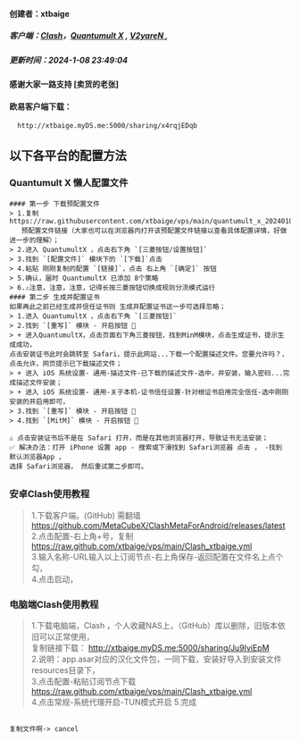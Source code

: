 #### 创建者：xtbaige  
##### 客户端：[Clash](#clash)，[Quantumult X](#quantumult-x) , [V2yareN ](#v2yaren),
##### 更新时间：2024-1-08 23:49:04
#### 感谢大家一路支持 [卖货的老张]  
#### 欧易客户端下载：  
      http://xtbaige.myDS.me:5000/sharing/x4rqjEDqb

## 以下各平台的配置方法
   ### Quantumult X 懒人配置文件  
   ```
#### 第一步 下载预配置文件  
> 1.复制 https://raw.githubusercontent.com/xtbaige/vps/main/quantumult_x_20240108.conf  
      预配置文件链接（大家也可以在浏览器内打开该预配置文件链接以查看具体配置详情，好做进一步的理解）；  
> 2.进入 QuantumultX ，点击右下角 `[三菱按钮/设置按钮]`  
> 3.找到 `[配置文件]` 模块下的 `[下载]`点击  
> 4.粘贴 刚刚复制的配置 `[链接]`，点击 右上角 `[确定]` 按钮  
> 5.确认，届时 QuantumultX 已添加 8个策略  
> 6.⚠️注意，注意，注意，记得长按三菱按钮切换成规则分流模式运行  
#### 第二步 生成并配置证书   
如果再此之前已经生成并信任证书则 生成并配置证书这一步可选择忽略；  
> 1.进入 QuantumultX ，点击右下角 `[三菱按钮]`  
> 2.找到 `[重写]` 模块 - 开启按钮 🔘  
> + 进入QuantumultX，点击页面右下角三菱按钮，找到MinM模块，点击生成证书，提示生成成功，  
点击安装证书此时会跳转至 Safari，提示此网站...下载一个配置描述文件。您要允许吗？，点击允许，网页提示已下载描述文件；  
> + 进入 iOS 系统设置- 通用-描述文件-已下载的描述文件-选中，并安装，输入密码...完成描述文件安装；  
> + 进入 iOS 系统设置- 通用-关于本机-证书信任设置-针对根证书启用完全信任-选中刚刚安装的并启用即可，  
> 3.找到 `[重写]` 模块 - 开启按钮 🔘  
> 4.找到 `[MitM]` 模块 - 开启按钮 🔘  
 
⚠️ 点击安装证书后不是在 Safari 打开，而是在其他浏览器打开，导致证书无法安装；    
✅ 解决办法：打开 iPhone 设置 app - 搜索或下滑找到 Safari浏览器 点击 ， -找到 默认浏览器App ，  
选择 Safari浏览器， 然后重试第二步即可。  
```
 ## 
 ### 安卓Clash使用教程
> 1.下载客户端。(GitHub) 需翻墙  
   https://github.com/MetaCubeX/ClashMetaForAndroid/releases/latest  
> 2.点击配置-右上角+号，复制 https://raw.github.com/xtbaige/vps/main/Clash_xtbaige.yml  
> 3.输入名称-URL输入以上订阅节点-右上角保存-返回配置在文件名上点个勾，  
> 4.点击启动，  
 ### 电脑端Clash使用教程  
>  1.下载电脑端，Clash ，个人收藏NAS上，（GitHub）库以删除，旧版本依旧可以正常使用，  
     复制链接下载： http://xtbaige.myDS.me:5000/sharing/Ju9IviEpM  
 > 2.说明：app.asar对应的汉化文件包，一同下载，安装好导入到安装文件resources目录下，  
>  3.点击配置-粘贴订阅节点下载 https://raw.github.com/xtbaige/vps/main/Clash_xtbaige.yml  
>  4.点击常规-系统代理开启-TUN模式开启
>  5.完成
 ## 

`复制文件啊-> cancel`

